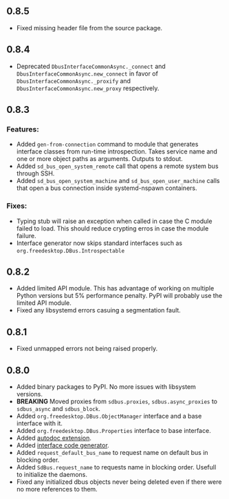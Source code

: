 ## 0.8.5

* Fixed missing header file from the source package.

## 0.8.4

* Deprecated `DbusInterfaceCommonAsync._connect` and `DbusInterfaceCommonAsync.new_connect` in favor
  of `DbusInterfaceCommonAsync._proxify` and `DbusInterfaceCommonAsync.new_proxy` respectively.

## 0.8.3

### Features:

* Added `gen-from-connection` command to module that generates interface
  classes from run-time introspection. Takes service name and one or
  more object paths as arguments. Outputs to stdout.
* Added `sd_bus_open_system_remote` call that opens a remote system bus
  through SSH.
* Added `sd_bus_open_system_machine` and `sd_bus_open_user_machine` calls
  that open a bus connection inside systemd-nspawn containers.

### Fixes:

* Typing stub will raise an exception when called in case the C module failed
  to load. This should reduce crypting erros in case the module failure.
* Interface generator now skips standard interfaces such as
  `org.freedesktop.DBus.Introspectable`

## 0.8.2

* Added limited API module.
  This has advantage of working on multiple Python versions but 5% performance penalty.
  PyPI will probably use the limited API module.
* Fixed any libsystemd errors casuing a segmentation fault.

## 0.8.1

* Fixed unmapped errors not being raised properly.

## 0.8.0

* Added binary packages to PyPI. No more issues with libsystem versions.
* **BREAKING** Moved proxies from `sdbus.proxies`, `sdbus.async_proxies`
    to `sdbus_async` and `sdbus_block`.
* Added `org.freedesktop.DBus.ObjectManager` interface and a base interface with it.
* Added `org.freedesktop.DBus.Properties` interface to base interface.
* Added [autodoc extension](https://python-sdbus.readthedocs.io/en/latest/autodoc.html).
* Added [interface code generator](https://python-sdbus.readthedocs.io/en/latest/code_generator.html).
* Added `request_default_bus_name` to request name on default
    bus in blocking order.
* Added `SdBus.request_name` to requests name in blocking
    order. Usefull to initialize the daemons.
* Fixed any initialized dbus objects never being deleted
    even if there were no more references to them.
